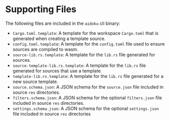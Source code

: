 # Supporting Files

The following files are included in the `aidoku` cli binary:

- `Cargo.toml.template`: A template for the workspace `Cargo.toml` that is generated when creating a template source.
- `config.toml.template`: A template for the `config.toml` file used to ensure sources are compiled to wasm.
- `source-lib.rs.template`: A template for the `lib.rs` file generated for sources.
- `source-template-lib.rs.template`: A template for the `lib.rs` file generated for sources that use a template.
- `template-lib.rs.template`: A template for the `lib.rs` file generated for a new source template.
- `source.schema.json`: A JSON schema for the `source.json` file included in source `res` directories.
- `filters.schema.json`: A JSON schema for the optional `filters.json` file included in source `res` directories.
- `settings.schema.json`: A JSON schema for the optional `settings.json` file included in source `res` directories
